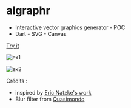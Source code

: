 # algraphr 

- Interactive vector graphics generator - POC
- Dart - SVG - Canvas

[Try it](http://rxlabz.github.io/algraphr)

![ex1](https://www.evernote.com/l/AAENkJPRbrRNArYY5RxKmzhmlG2I40pt18sB/image.png)

![ex2](https://www.evernote.com/l/AAG4XBu45OpNirCnoCgI0_7pL38xMlq34RoB/image.png)

Crédits : 

- inspired by [Eric Natzke's work](http://blog.natzke.com/)
- Blur filter from [Quasimondo](http://www.quasimondo.com/BoxBlurForCanvas/FastBlurDemo.html) 

